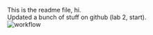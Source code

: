 This is the readme file, hi. <br>
Updated a bunch of stuff on github (lab 2, start). <br>
![workflow](https://github.com/<Speter011>/<sem>/actions/workflows/main.yml/badge.svg)